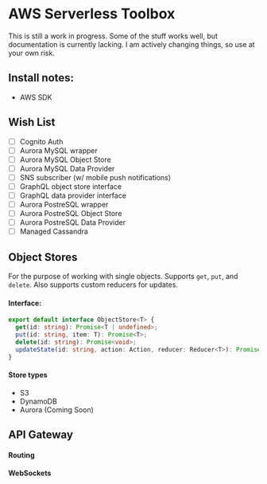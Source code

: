 # AWS Serverless Toolbox

This is still a work in progress. Some of the stuff works well, but documentation is currently lacking. I am actively changing things, so use at your own risk.

## Install notes:

- AWS SDK

## Wish List

- [ ] Cognito Auth
- [ ] Aurora MySQL wrapper
- [ ] Aurora MySQL Object Store
- [ ] Aurora MySQL Data Provider
- [ ] SNS subscriber (w/ mobile push notifications)
- [ ] GraphQL object store interface
- [ ] GraphQL data provider interface
- [ ] Aurora PostreSQL wrapper
- [ ] Aurora PostreSQL Object Store
- [ ] Aurora PostreSQL Data Provider
- [ ] Managed Cassandra

## Object Stores

For the purpose of working with single objects. Supports `get`, `put`, and `delete`. Also supports custom reducers for updates.

#### Interface:

```TypeScript
export default interface ObjectStore<T> {
  get(id: string): Promise<T | undefined>;
  put(id: string, item: T): Promise<T>;
  delete(id: string): Promise<void>;
  updateState(id: string, action: Action, reducer: Reducer<T>): Promise<T>;
}
```

#### Store types

- S3
- DynamoDB
- Aurora (Coming Soon)

## API Gateway

#### Routing

#### WebSockets

